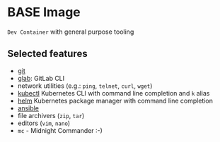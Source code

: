 # BASE Image

`Dev Container` with general purpose tooling

## Selected features

* [git](https://git-scm.com/)
* [glab](https://github.com/gl-cli/glab): GitLab CLI
* network utilities (e.g.: `ping`, `telnet`, `curl`, `wget`)
* [kubectl](https://kubernetes.io/docs/reference/kubectl/) Kubernetes CLI with command line completion and `k` alias
* [helm](https://helm.sh/) Kubernetes package manager with command line completion
* [ansible](https://docs.ansible.com/ansible/latest/index.html) 
* file archivers (`zip`, `tar`) 
* editors (`vim`, `nano`)
* `mc` - Midnight Commander :-)